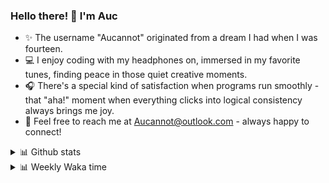 ### Hello there! 👋 I'm Auc

- ✨ The username "Aucannot" originated from a dream I had when I was fourteen.  
- 💻 I enjoy coding with my headphones on, immersed in my favorite tunes, finding peace in those quiet creative moments.  
- 🎧 There's a special kind of satisfaction when programs run smoothly - that "aha!" moment when everything clicks into logical consistency always brings me joy.
- 📧 Feel free to reach me at [Aucannot@outlook.com](mailto:Aucannot@outlook.com) - always happy to connect!

<details>
  <summary>📊 Github stats</summary>
  <div align="center">
    <img height="180em" src="https://github-readme-stats-delta-three-96.vercel.app/api?username=Aucannot&theme=tokyonight&count_private=true&show_icons=true&include_all_commits=true&custom_title=GitHub_Stats"/>
    <img height="180em" src="https://github-readme-stats-delta-three-96.vercel.app/api/top-langs/?username=Aucannot&theme=tokyonight&layout=compact&hide=CMake,Makefile"/>
  </div>
</details>
<details>
  <summary>📊 Weekly Waka time</summary>
  
  <!--START_SECTION:waka-->

```txt
Python        16 hrs 45 mins  ███████████████▓░░░░░░░░░   62.01 %
Cuda          5 hrs 15 mins   █████░░░░░░░░░░░░░░░░░░░░   19.45 %
C++           4 hrs 59 mins   ████▓░░░░░░░░░░░░░░░░░░░░   18.47 %
Objective-C   0 secs          ░░░░░░░░░░░░░░░░░░░░░░░░░   00.05 %
C             0 secs          ░░░░░░░░░░░░░░░░░░░░░░░░░   00.01 %
```

<!--END_SECTION:waka-->
</details>
